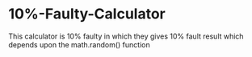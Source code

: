 # 10%-Faulty-Calculator
This calculator is 10% faulty in which they gives 10%  fault result which depends upon the math.random() function
 
